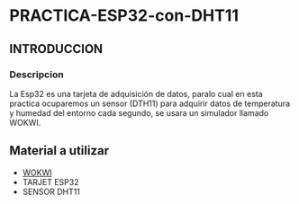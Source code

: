 # PRACTICA-ESP32-con-DHT11
## INTRODUCCION 
### Descripcion 
La Esp32 es una tarjeta de adquisición de datos, paralo cual en esta practica ocuparemos un sensor (DTH11) para adquirir datos de temperatura y humedad del entorno cada segundo, se usara un simulador llamado WOKWI.
## Material a utilizar
- [WOKWI](https://wokwi.com/projects/new/esp32)
- TARJET ESP32
- SENSOR DHT11
